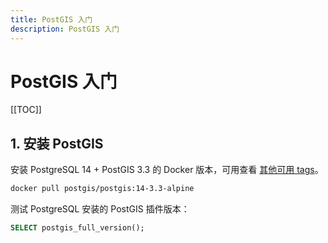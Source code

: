 ```yaml
---
title: PostGIS 入门
description: PostGIS 入门
---
```


# PostGIS 入门

[[TOC]]

## 1. 安装 PostGIS

安装 PostgreSQL 14 + PostGIS 3.3 的 Docker 版本，可用查看 [其他可用 tags](https://registry.hub.docker.com/r/postgis/postgis/tags)。

```bash
docker pull postgis/postgis:14-3.3-alpine
```

测试 PostgreSQL 安装的 PostGIS 插件版本：


```sql
SELECT postgis_full_version();
```
